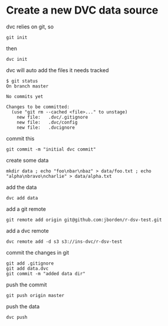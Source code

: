 # Create a new DVC data source

dvc relies on git, so
```
git init
```

then

```
dvc init
```

dvc will auto add the files it needs tracked
```
$ git status
On branch master

No commits yet

Changes to be committed:
  (use "git rm --cached <file>..." to unstage)
	new file:   .dvc/.gitignore
	new file:   .dvc/config
	new file:   .dvcignore
```
commit this

```
git commit -m "initial dvc commit"
```

create some data
```
mkdir data ; echo "foo\nbar\nbaz" > data/foo.txt ; echo "alpha\nbravo\ncharlie" > data/alpha.txt
```

add the data
```
dvc add data
```
add a git remote
```
git remote add origin git@github.com:jborden/r-dsv-test.git
```

add a dvc remote

```
dvc remote add -d s3 s3://ins-dvc/r-dsv-test
```


commit the changes in git
```
git add .gitignore
git add data.dvc
git commit -m "added data dir"
```

push the commit
```
git push origin master
```

push the data

```
dvc push
```


